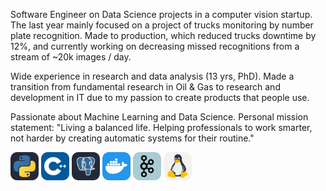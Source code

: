 Software Engineer on Data Science projects in a computer vision startup. The last year mainly focused on a project of trucks monitoring by number plate recognition. Made to production, which reduced trucks downtime by 12%, and currently working on decreasing missed recognitions from a stream of ~20k&nbsp;images&nbsp;/&nbsp;day.

Wide experience in research and data analysis (13&nbsp;yrs, PhD). Made a transition from fundamental research in Oil & Gas to research and development in IT due to my passion to create products that people use.

Passionate about Machine Learning and Data Science. Personal mission statement: "Living a balanced life. Helping professionals to work smarter, not harder by creating automatic systems for their routine." 

<img src="https://github.com/geserdugarov/geserdugarov.github.io/blob/main/icons/python-dark.svg" width="45" alt="Python" title="Python">
<img src="https://github.com/geserdugarov/geserdugarov.github.io/blob/main/icons/CPP.svg" width="45" alt="C++" title="C++">
<img src="https://github.com/geserdugarov/geserdugarov.github.io/blob/main/icons/postgres-dark.svg" width="45" alt="PostgreSQL" title="PostgreSQL">
<img src="https://github.com/geserdugarov/geserdugarov.github.io/blob/main/icons/docker.svg" width="45" alt="Docker" title="Docker">
<img src="https://github.com/geserdugarov/geserdugarov.github.io/blob/main/icons/apache-kafka.svg" width="45" alt="Apache Kafka" title="Apache Kafka">
<img src="https://github.com/geserdugarov/geserdugarov.github.io/blob/main/icons/linux-light.svg" width="45" alt="Linux" title="Linux">
